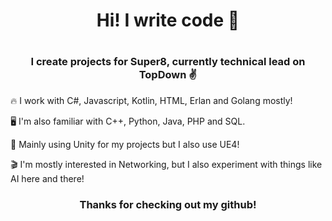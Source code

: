 <h1 align = "center">Hi! I write code 👋<h1>
<h3 align="center">I create projects for Super8, currently technical lead on TopDown ✌️</h3>

🔥 I work with C#, Javascript, Kotlin, HTML, Erlan and Golang mostly!

🖥️ I'm also familiar with C++, Python, Java, PHP and SQL.

📝 Mainly using Unity for my projects but I also use UE4!

🎬 I'm mostly interested in Networking, but I also experiment with things like AI here and there!

<h3 align="center">Thanks for checking out my github!</h3>

<!--
**ayysydney/ayysydney** is a ✨ _special_ ✨ repository because its `README.md` (this file) appears on your GitHub profile.

Here are some ideas to get you started:

- 🔭 I’m currently working on ...
- 🌱 I’m currently learning ...
- 👯 I’m looking to collaborate on ...
- 🤔 I’m looking for help with ...
- 💬 Ask me about ...
- 📫 How to reach me: ...
- 😄 Pronouns: ...
- ⚡ Fun fact: ...
-->
